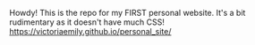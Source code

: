 Howdy! This is the repo for my FIRST personal website. It's a bit rudimentary as it doesn't have much CSS!
https://victoriaemily.github.io/personal_site/
